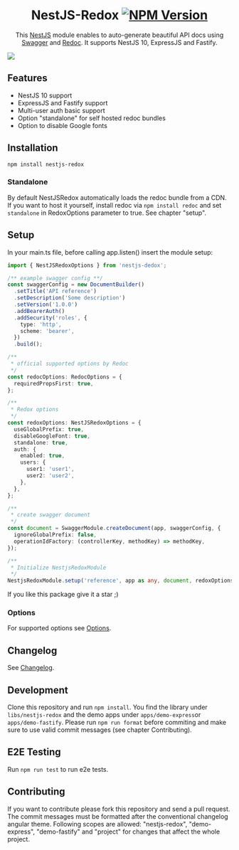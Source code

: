 <h1 style="text-align: center;" align="center">NestJS-Redox <a href="https://www.npmjs.com/package/nestjs-redox?activeTab=readme"><img alt="NPM Version" src="https://img.shields.io/npm/v/nestjs-redox"></a></h1>

<p style="text-align: center;" align="center">This <a href="https://docs.nestjs.com/">NestJS</a> module enables to auto-generate beautiful API docs using <a href="https://www.openapis.org/">Swagger</a> and <a href="https://github.com/Redocly/redoc/tree/main">Redoc</a>. It supports NestJS 10, ExpressJS and Fastify.</p>

<img src="https://raw.githubusercontent.com/Redocly/redoc/main/demo/redoc-demo.png" />

## Features

- NestJS 10 support
- ExpressJS and Fastify support
- Multi-user auth basic support
- Option "standalone" for self hosted redoc bundles
- Option to disable Google fonts

## Installation

`npm install nestjs-redox`

### Standalone

By default NestJSRedox automatically loads the redoc bundle from a CDN. If you want to host it yourself, install redoc via `npm install redoc` and set `standalone` in RedoxOptions parameter to true. See chapter "setup".

## Setup

In your main.ts file, before calling app.listen() insert the module setup:

```typescript
import { NestJSRedoxOptions } from 'nestjs-dedox';

/** example swagger config **/
const swaggerConfig = new DocumentBuilder()
  .setTitle('API reference')
  .setDescription('Some description')
  .setVersion('1.0.0')
  .addBearerAuth()
  .addSecurity('roles', {
    type: 'http',
    scheme: 'bearer',
  })
  .build();

/**
 * official supported options by Redoc
 */
const redocOptions: RedocOptions = {
  requiredPropsFirst: true,
};

/**
 * Redox options
 */
const redoxOptions: NestJSRedoxOptions = {
  useGlobalPrefix: true,
  disableGoogleFont: true,
  standalone: true,
  auth: {
    enabled: true,
    users: {
      user1: 'user1',
      user2: 'user2',
    },
  },
};

/**
 * create swagger document
 */
const document = SwaggerModule.createDocument(app, swaggerConfig, {
  ignoreGlobalPrefix: false,
  operationIdFactory: (controllerKey, methodKey) => methodKey,
});

/**
 * Initialize NestjsRedoxModule
 */
NestjsRedoxModule.setup('reference', app as any, document, redoxOptions, redocOptions);
```

If you like this package give it a star ;)

### Options

For supported options see [Options](https://github.com/julianpoemp/nestjs-redox/blob/main/libs/nestjs-redox/src/lib/types.ts).

## Changelog

See [Changelog](https://github.com/julianpoemp/nestjs-redox/blob/main/libs/nestjs-redox/CHANGELOG.md).

## Development

Clone this repository and run `npm install`. You find the library under `libs/nestjs-redox` and the demo apps under `apps/demo-express`or `apps/demo-fastify`. Please run `npm run format` before commiting and make sure to use valid commit messages (see chapter Contributing).

## E2E Testing

Run `npm run test` to run e2e tests.

## Contributing

If you want to contribute please fork this repository and send a pull request. The commit messages must be formatted after the conventional changelog angular theme. Following scopes are allowed: "nestjs-redox", "demo-express", "demo-fastify" and "project" for changes that affect the whole project.
